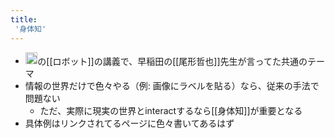 ```yaml
---
title:
 '身体知'
---
```


- <img src='https://scrapbox.io/api/pages/blu3mo-public/情報科学の達人/icon' alt='情報科学の達人.icon' height="19.5"/>の[[ロボット]]の講義で、早稲田の[[尾形哲也]]先生が言ってた共通のテーマ
- 情報の世界だけで色々やる（例: 画像にラベルを貼る）なら、従来の手法で問題ない
    - ただ、実際に現実の世界とinteractするなら[[身体知]]が重要となる
- 具体例はリンクされてるページに色々書いてあるはず
